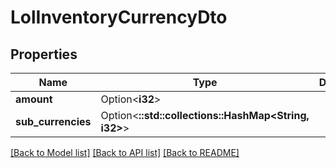 # LolInventoryCurrencyDto

## Properties

Name | Type | Description | Notes
------------ | ------------- | ------------- | -------------
**amount** | Option<**i32**> |  | [optional]
**sub_currencies** | Option<**::std::collections::HashMap<String, i32>**> |  | [optional]

[[Back to Model list]](../README.md#documentation-for-models) [[Back to API list]](../README.md#documentation-for-api-endpoints) [[Back to README]](../README.md)


